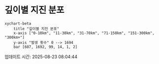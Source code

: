 # 깊이별 지진 분포

```mermaid
xychart-beta
    title "깊이별 지진 분포"
    x-axis ["0-10km", "11-30km", "31-70km", "71-150km", "151-300km", "300km+"]
    y-axis "발생 횟수" 0 --> 1694
    bar [607, 1692, 99, 14, 1, 2]
```

업데이트 시간: 2025-08-23 08:04:44
